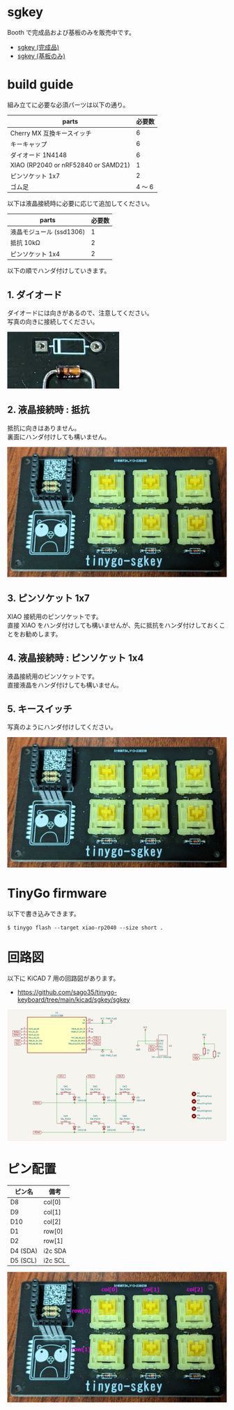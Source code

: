 # sgkey

Booth で完成品および基板のみを販売中です。  

* [sgkey (完成品)](https://sago35.booth.pm/items/4766033)
* [sgkey (基板のみ)](https://sago35.booth.pm/items/4766238)

# build guide

組み立てに必要な必須パーツは以下の通り。

| parts | 必要数
| -- | --
| Cherry MX 互換キースイッチ | 6
| キーキャップ | 6
| ダイオード 1N4148 | 6
| XIAO (RP2040 or nRF52840 or SAMD21) | 1
| ピンソケット 1x7 | 2
| ゴム足 | 4 ～ 6

以下は液晶接続時に必要に応じて追加してください。

| parts | 必要数
| -- | --
| 液晶モジュール (ssd1306) | 1
| 抵抗 10kΩ | 2
| ピンソケット 1x4 | 2

以下の順でハンダ付けしていきます。

## 1. ダイオード

ダイオードには向きがあるので、注意してください。  
写真の向きに接続してください。  

![](./img/sgkey-build-01.jpg)

## 2. 液晶接続時 : 抵抗

抵抗に向きはありません。  
裏面にハンダ付けしても構いません。  

![](./img/sgkey-build-02.jpg)

## 3. ピンソケット 1x7

XIAO 接続用のピンソケットです。  
直接 XIAO をハンダ付けしても構いませんが、先に抵抗をハンダ付けしておくことをお勧めします。  

## 4. 液晶接続時 : ピンソケット 1x4

液晶接続用のピンソケットです。  
直接液晶をハンダ付けしても構いません。  

## 5. キースイッチ

写真のようにハンダ付けしてください。  

![](./img/sgkey-build-02.jpg)


# TinyGo firmware

以下で書き込みできます。

```
$ tinygo flash --target xiao-rp2040 --size short .
```

# 回路図

以下に KiCAD 7 用の回路図があります。  

* https://github.com/sago35/tinygo-keyboard/tree/main/kicad/sgkey/sgkey

![](./img/sgkey_schema.png)

# ピン配置

| ピン名 | 備考
| -- | --
| D8 | col[0]
| D9 | col[1]
| D10 | col[2]
| D1 | row[0]
| D2 | row[1]
| D4 (SDA) | i2c SDA
| D5 (SCL) | i2c SCL

![](./img/sgkey_matrix.jpg)
